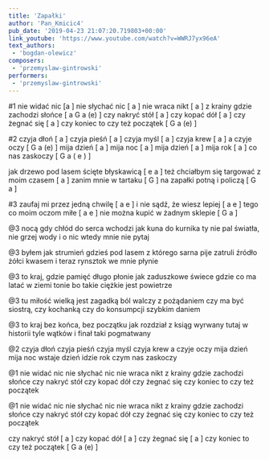 ```yaml
---
title: 'Zapałki'
author: 'Pan_Kmicic4'
pub_date: '2019-04-23 21:07:20.719803+00:00'
link_youtube: 'https://www.youtube.com/watch?v=WWRJ7yx96eA'
text_authors:
 - 'bogdan-olewicz'
composers:
 - 'przemyslaw-gintrowski'
performers:
 - 'przemyslaw-gintrowski'
---
```


#1
nie widać nic [a ]
nie słychać nic [ a ]
nie wraca nikt [ a ]
z krainy gdzie zachodzi słońce [ a G a (e) ]
czy nakryć stół [ a ]
czy kopać dół [ a ]
czy żegnać się [ a ]
czy koniec to czy też początek [ G a (e) ]

#2
czyja dłoń [ a ]
czyja pieśń [ a ]
czyja myśl [ a ]
czyja krew [ a ]
a czyje oczy [ G a (e) ]
mija dzień [ a ]
mija noc [ a ]
mija dzień [ a ]
mija rok [ a ]
co nas zaskoczy [ G a ( e ) ]

jak drzewo pod lasem ścięte błyskawicą [ e a ]
też chciałbym się targować z moim czasem [ a ]
zanim mnie w tartaku [ G ]
na zapałki potną i policzą [ G a ]

#3
zaufaj mi przez jedną chwilę  [ a e ]
i nie sądź, że wiesz lepiej [ a e ]
tego co moim oczom miłe [ a e ]
nie można kupić w żadnym sklepie [ G a ]

@3
nocą gdy chłód do serca wchodzi
jak kuna do kurnika
ty nie pal światła, nie grzej wody
i o nic wtedy mnie nie pytaj

@3
byłem jak strumień gdzieś pod lasem
z którego sarna pije
zatruli źródło żółci kwasem
i teraz rynsztok we mnie płynie

@3
to kraj, gdzie pamięć długo płonie
jak zaduszkowe świece
gdzie co ma latać w ziemi tonie
bo takie ciężkie jest powietrze

@3
tu miłość wielką jest zagadką
ból walczy z pożądaniem
czy ma być siostrą, czy kochanką
czy do konsumpcji szybkim daniem

@3
to kraj bez końca, bez początku
jak rozdział z ksiąg wyrwany
tutaj w historii tyle wątków
i finał taki pogmatwany

@2
czyja dłoń
czyja pieśń
czyja myśl
czyja krew
a czyje oczy
mija dzień
mija noc
wstaje dzień
idzie rok
czym nas zaskoczy

@1
nie widać nic
nie słychać nic
nie wraca nikt
z krainy gdzie zachodzi słońce
czy nakryć stół
czy kopać dół
czy żegnać się
czy koniec to czy też początek

@1
nie widać nic
nie słychać nic
nie wraca nikt
z krainy gdzie zachodzi słońce
czy nakryć stół
czy kopać dół
czy żegnać się
czy koniec to czy też początek

czy nakryć stół [ a ]
czy kopać dół [ a ]
czy żegnać się [ a ]
czy koniec to czy też początek [ G a (e) ]